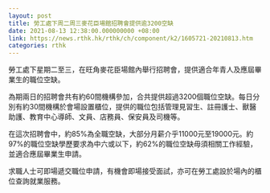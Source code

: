 ```yaml
---
layout: post
title: 勞工處下周二周三麥花臣場館招聘會提供逾3200空缺
date: 2021-08-13 12:38:00.000000000 +08:00
link: https://news.rthk.hk/rthk/ch/component/k2/1605721-20210813.htm
categories: rthk
---
```


勞工處下星期二至三，在旺角麥花臣場館內舉行招聘會，提供適合年青人及應屆畢業生的職位空缺。
 
為期兩日的招聘會共有約60間機構參加，合共提供超過3200個職位空缺。每日分別有約30間機構於會場設置櫃位，提供的職位包括管理見習生、註冊護士、獸醫助護、教育中心導師、文員、店務員、保安員及司機等。
 
在這次招聘會中，約85%為全職空缺，大部分月薪介乎11000元至19000元。約97%的職位空缺學歷要求為中六或以下，約62%的職位空缺毋須相關工作經驗，並適合應屆畢業生申請。

求職人士可即場遞交職位申請，有機會即場接受面試，亦可在勞工處設於場內的櫃位查詢就業服務。
